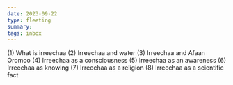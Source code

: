 ```yaml
---
date: 2023-09-22
type: fleeting
summary:
tags: inbox
---
```

(1) What is irreechaa
(2) Irreechaa and water
(3) Irreechaa and Afaan Oromoo
(4) Irreechaa as a consciousness
(5) Irreechaa as an awareness
(6) Irreechaa as knowing
(7) Irreechaa as a religion
(8) Irreechaa as a scientific fact